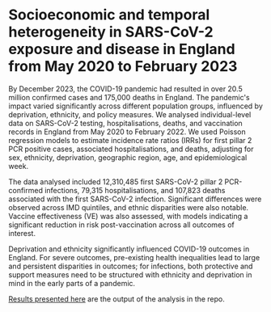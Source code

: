 # Socioeconomic and temporal heterogeneity in SARS-CoV-2 exposure and disease in England from May 2020 to February 2023

By December 2023, the COVID-19 pandemic had resulted in over 20.5 million confirmed cases and 175,000 deaths in England. The pandemic's impact varied significantly across different population groups, influenced by deprivation, ethnicity, and policy measures. We analysed individual-level data on SARS-CoV-2 testing, hospitalisations, deaths, and vaccination records in England from May 2020 to February 2022. We used Poisson regression models to estimate incidence rate ratios (IRRs) for first pillar 2 PCR positive cases, associated hospitalisations, and deaths, adjusting for sex, ethnicity, deprivation, geographic region, age, and epidemiological week. 

The data analysed included 12,310,485 first SARS-CoV-2 pillar 2 PCR-confirmed infections, 79,315 hospitalisations, and 107,823 deaths associated with the first SARS-CoV-2 infection. Significant differences were observed across IMD quintiles, and ethnic disparities were also notable. Vaccine effectiveness (VE) was also assessed, with models indicating a significant reduction in risk post-vaccination across all outcomes of interest.

Deprivation and ethnicity significantly influenced COVID-19 outcomes in England. For severe outcomes, pre-existing health inequalities lead to large and persistent disparities in outcomes; for infections, both protective and support measures need to be structured with ethnicity and deprivation in mind in the early parts of a pandemic. 

[Results presented here](https://github.com/cm401/covid19_risk_heterogeneity_england/blob/main/results_summary.md) are the output of the analysis in the repo.
